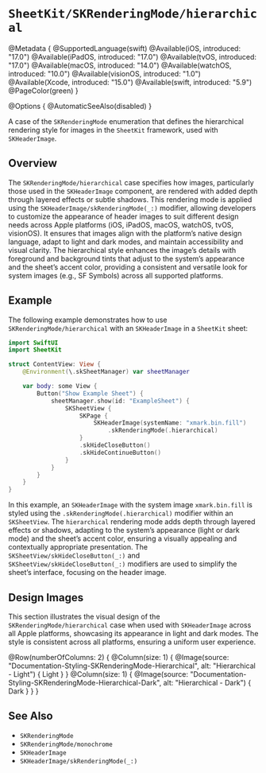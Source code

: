 # ``SheetKit/SKRenderingMode/hierarchical``

@Metadata {
    @SupportedLanguage(swift)
    @Available(iOS, introduced: "17.0")
    @Available(iPadOS, introduced: "17.0")
    @Available(tvOS, introduced: "17.0")
    @Available(macOS, introduced: "14.0")
    @Available(watchOS, introduced: "10.0")
    @Available(visionOS, introduced: "1.0")
    @Available(Xcode, introduced: "15.0")
    @Available(swift, introduced: "5.9")
    @PageColor(green)
}

@Options {
    @AutomaticSeeAlso(disabled)
}

A case of the ``SKRenderingMode`` enumeration that defines the hierarchical rendering style for images in the `SheetKit` framework, used with `SKHeaderImage`.

## Overview

The ``SKRenderingMode/hierarchical`` case specifies how images, particularly those used in the ``SKHeaderImage`` component, are rendered with added depth through layered effects or subtle shadows. This rendering mode is applied using the ``SKHeaderImage/skRenderingMode(_:)`` modifier, allowing developers to customize the appearance of header images to suit different design needs across Apple platforms (iOS, iPadOS, macOS, watchOS, tvOS, visionOS). It ensures that images align with the platform’s native design language, adapt to light and dark modes, and maintain accessibility and visual clarity. The hierarchical style enhances the image’s details with foreground and background tints that adjust to the system’s appearance and the sheet’s accent color, providing a consistent and versatile look for system images (e.g., SF Symbols) across all supported platforms.

## Example

The following example demonstrates how to use ``SKRenderingMode/hierarchical`` with an ``SKHeaderImage`` in a `SheetKit` sheet:

```swift
import SwiftUI
import SheetKit

struct ContentView: View {
    @Environment(\.skSheetManager) var sheetManager

    var body: some View {
        Button("Show Example Sheet") {
            sheetManager.show(id: "ExampleSheet") {
                SKSheetView {
                    SKPage {
                        SKHeaderImage(systemName: "xmark.bin.fill")
                            .skRenderingMode(.hierarchical)
                    }
                    .skHideCloseButton()
                    .skHideContinueButton()
                }
            }
        }
    }
}
```

In this example, an ``SKHeaderImage`` with the system image `xmark.bin.fill` is styled using the `.skRenderingMode(.hierarchical)` modifier within an ``SKSheetView``. The `hierarchical` rendering mode adds depth through layered effects or shadows, adapting to the system’s appearance (light or dark mode) and the sheet’s accent color, ensuring a visually appealing and contextually appropriate presentation. The ``SKSheetView/skHideCloseButton(_:)`` and ``SKSheetView/skHideCloseButton(_:)`` modifiers are used to simplify the sheet’s interface, focusing on the header image.

## Design Images

This section illustrates the visual design of the ``SKRenderingMode/hierarchical`` case when used with ``SKHeaderImage`` across all Apple platforms, showcasing its appearance in light and dark modes. The style is consistent across all platforms, ensuring a uniform user experience.

@Row(numberOfColumns: 2) {
    @Column(size: 1) {
        @Image(source: "Documentation-Styling-SKRenderingMode-Hierarchical", alt: "Hierarchical - Light") {
            Light
        }
    }
    @Column(size: 1) {
        @Image(source: "Documentation-Styling-SKRenderingMode-Hierarchical-Dark", alt: "Hierarchical - Dark") {
            Dark
        }
    }
}


## See Also

- ``SKRenderingMode``
- ``SKRenderingMode/monochrome``
- ``SKHeaderImage``
- ``SKHeaderImage/skRenderingMode(_:)``
